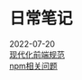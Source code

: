 # 日常笔记

2022-07-20  
[现代化前端规范](%E7%8E%B0%E4%BB%A3%E5%8C%96%E5%89%8D%E7%AB%AF%E8%A7%84%E8%8C%83.md)   
[npm相关问题](npm%E7%9B%B8%E5%85%B3%E9%97%AE%E9%A2%98.md)